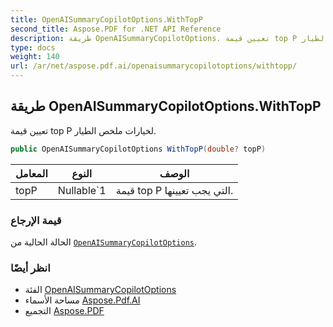 ```yaml
---
title: OpenAISummaryCopilotOptions.WithTopP
second_title: Aspose.PDF for .NET API Reference
description: طريقة OpenAISummaryCopilotOptions. تعيين قيمة top P لخيارات ملخص الطيار
type: docs
weight: 140
url: /ar/net/aspose.pdf.ai/openaisummarycopilotoptions/withtopp/
---
```

## طريقة OpenAISummaryCopilotOptions.WithTopP

تعيين قيمة top P لخيارات ملخص الطيار.

```csharp
public OpenAISummaryCopilotOptions WithTopP(double? topP)
```

| المعامل | النوع | الوصف |
| --- | --- | --- |
| topP | Nullable`1 | قيمة top P التي يجب تعيينها. |

### قيمة الإرجاع

الحالة الحالية من [`OpenAISummaryCopilotOptions`](../).

### انظر أيضًا

* الفئة [OpenAISummaryCopilotOptions](../)
* مساحة الأسماء [Aspose.Pdf.AI](../../../aspose.pdf.ai/)
* التجميع [Aspose.PDF](../../../)
